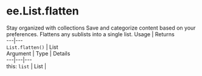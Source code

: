  
#  ee.List.flatten
Stay organized with collections  Save and categorize content based on your preferences. 
Flattens any sublists into a single list. Usage | Returns  
---|---  
`List.flatten()` | List  
Argument | Type | Details  
---|---|---  
this: `list` | List |   
